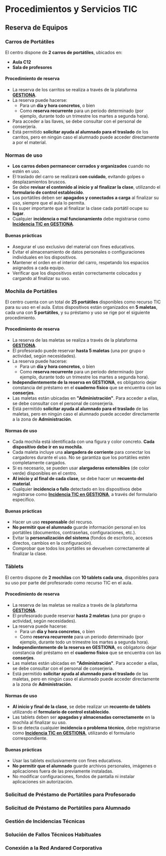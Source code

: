# Procedimientos y Servicios TIC


## Reserva de Equipos 

### Carros de Portátiles

El centro dispone de **2 carros de portátiles**, ubicados en:

- **Aula C12**
- **Sala de profesores**

#### Procedimiento de reserva

- La reserva de los carritos se realiza a través de la plataforma [**GESTIONA**](https://gestiona.gonzalonazareno.org/reservas/reserva).
- La reserva puede hacerse:
  - Para un **día y hora concretos**, o bien
  - Como **reserva recurrente** para un periodo determinado (por ejemplo, durante todo un trimestre los martes a segunda hora).
- Para acceder a las llaves, se debe consultar con el personal de conserjería.
- Está permitido **solicitar ayuda al alumnado para el traslado** de los carritos, pero en ningún caso el alumnado puede acceder directamente a por el material.

### Normas de uso

- **Los carros deben permanecer cerrados y organizados** cuando no estén en uso.
- El traslado del carro se realizará **con cuidado**, evitando golpes o desplazamientos bruscos.
- Se debe **revisar el contenido al inicio y al finalizar la clase**, utilizando el **formulario de control establecido**.
- Los portátiles deben ser **apagados y conectados a carga** al finalizar su uso, siempre que el aula lo permita.
- Es super importante que al finalizar la clase cada portátil ocupe su **lugar**.
- Cualquier **incidencia o mal funcionamiento** debe registrarse como [**Incidencia TIC en GESTIONA**](https://gestiona.gonzalonazareno.org/tde/misincidenciastic).

#### Buenas prácticas

- Asegurar el uso exclusivo del material con fines educativos.
- Evitar el almacenamiento de datos personales o configuraciones individuales en los dispositivos.
- Mantener el orden en el interior del carro, respetando los espacios asignados a cada equipo.
- Verificar que los dispositivos están correctamente colocados y cargando al finalizar su uso.


### Mochila de Portátiles

El centro cuenta con un total de **25 portátiles** disponibles como recurso TIC para su uso en el aula. Estos dispositivos están organizados en **5 maletas**, cada una con **5 portátiles**, y su préstamo y uso se rige por el siguiente procedimiento.

#### Procedimiento de reserva

- La reserva de las maletas se realiza a través de la plataforma [**GESTIONA**](https://gestiona.gonzalonazareno.org/reservas/reserva).
- El profesorado puede reservar **hasta 5 maletas** (una por grupo o actividad, según necesidades).
- La reserva puede hacerse:
  - Para un **día y hora concretos**, o bien
  - Como **reserva recurrente** para un periodo determinado (por ejemplo, durante todo un trimestre los martes a segunda hora).
- **Independientemente de la reserva en GESTIONA**, es obligatorio dejar constancia del préstamo en el **cuaderno físico** que se encuentra con las **conserjes**.
- Las maletas están ubicadas en **"Administración"**. Para acceder a ellas, se debe consultar con el personal de conserjería.
- Está permitido **solicitar ayuda al alumnado para el traslado** de las maletas, pero en ningún caso el alumnado puede acceder directamente a la zona de **Administración**.

#### Normas de uso

- Cada mochila está identificada con una figura y color concreto. **Cada dispositivo debe ir en su mochila**.
- Cada maleta incluye una **alargadera de corriente** para conectar los cargadores durante el uso. No se garantiza que los portátiles estén completamente cargados.
- Si es necesario, se pueden usar **alargaderas extensibles** (de color verde) disponibles en el centro.
- **Al inicio y al final de cada clase**, se debe hacer un **recuento del material**.
- Cualquier **incidencia o fallo** detectado en los dispositivos debe registrarse como [**Incidencia TIC en GESTIONA**](https://gestiona.gonzalonazareno.org/tde/misincidenciastic), a través del formulario específico.

#### Buenas prácticas

- Hacer un uso **responsable** del recurso.
- **No permitir que el alumnado** guarde información personal en los portátiles (documentos, contraseñas, configuraciones, etc.).
- Evitar la **personalización del sistema** (fondos de escritorio, accesos directos, cambios en la configuración).
- Comprobar que todos los portátiles se devuelven correctamente al finalizar la clase.



### Táblets

El centro dispone de **2 mochilas** con **10 tablets cada una**, disponibles para su uso por parte del profesorado como recurso TIC en el aula.

#### Procedimiento de reserva

- La reserva de las maletas se realiza a través de la plataforma [**GESTIONA**](https://gestiona.gonzalonazareno.org/reservas/reserva).
- El profesorado puede reservar **hasta 2 maletas** (una por grupo o actividad, según necesidades).
- La reserva puede hacerse:
  - Para un **día y hora concretos**, o bien
  - Como **reserva recurrente** para un periodo determinado (por ejemplo, durante todo un trimestre los martes a segunda hora).
- **Independientemente de la reserva en GESTIONA**, es obligatorio dejar constancia del préstamo en el **cuaderno físico** que se encuentra con las **conserjes**.
- Las maletas están ubicadas en **"Administración"**. Para acceder a ellas, se debe consultar con el personal de conserjería.
- Está permitido **solicitar ayuda al alumnado para el traslado** de las maletas, pero en ningún caso el alumnado puede acceder directamente a la zona de **Administración**.

#### Normas de uso

- **Al inicio y final de la clase**, se debe realizar un **recuento de tablets** utilizando el **formulario de control establecido**.
- Las tablets deben ser **apagadas y almacenadas correctamente** en la mochila al finalizar su uso.
- Si se detecta cualquier **incidencia o problema técnico**, debe registrarse como [**Incidencia TIC en GESTIONA**](https://gestiona.gonzalonazareno.org/tde/misincidenciastic), utilizando el formulario correspondiente.

#### Buenas prácticas

- Usar las tablets exclusivamente con fines educativos.
- **No permitir que el alumnado** guarde archivos personales, imágenes o aplicaciones fuera de las previamente instaladas.
- No modificar configuraciones, fondos de pantalla ni instalar aplicaciones sin autorización.



### Solicitud de Préstamo de Portátiles para Profesorado


### Solicitud de Préstamo de Portátiles para Alumnado


### Gestión de Incidencias Técnicas


### Solución de Fallos Técnicos Habituales


### Conexión a la Red Andared Corporativa
